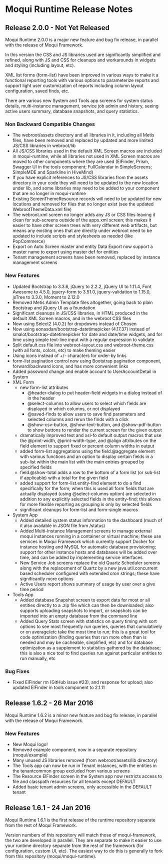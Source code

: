 
# Moqui Runtime Release Notes

## Release 2.0.0 - Not Yet Released

Moqui Runtime 2.0.0 is a major new feature and bug fix release, in parallel with the release of Moqui Framework.

In this version the CSS and JS libraries used are significantly simplified and refined, along with JS and CSS for cleanups and 
workarounds in widgets and styling (including layout, etc).

XML list forms (form-list) have been improved in various ways to make it a functional reporting tools with various options to
parameterize reports and support light user customization of reports including column layout configuration, saved finds, etc.

There are various new System and Tools app screens for system status details, multi-instance management, service job admin and 
history, seeing active users summary, database snapshots, and query statistics.

### Non Backward Compatible Changes

- The webroot/assets directory and all libraries in it, including all Metis files, have been removed and replaced by updated and 
  more limited JS/CSS libraries in webroot/lib
- All JS/CSS libraries used in the default XML Screen macros are included in moqui-runtime, while all libraries not used in XML 
  Screen macros are moved to other components where they are used (ElFinder, Prism, Swagger UI in the tools component; FullCalendar 
  in SimpleScreens; SimpleMDE and Sparkline in HiveMind)
- If you have explicit references to JS/CSS libraries from the assets directory in your code they will need to be updated to the 
  new location under lib, and some libraries may need to be added to your component that are no longer in moqui-runtime
- Existing ScreenThemeResource records will need to be updated for new locations and removed for files that no longer exist (see 
  the updated WebrootThemeData.xml file)
- The webroot.xml screen no longer adds any JS or CSS files leaving it clean for sub-screens outside of the apps.xml screen; this 
  makes it easier to have other screen trees with very different web artifacts, but means any existing ones that are directly under 
  webroot need to be updated to include scripts and stylesheets as needed (like PopCommerce)
- Export on Auto Screen master and entity Data Export now support a master name to export using master def for entities
- Tenant management screens have been removed, replaced by instance management screens

### New Features

- Updated Bootstrap to 3.3.6, jQuery to 2.2.2, jQuery UI to 1.11.4, Font Awesome to 4.5.0, jquery-form to 3.51.0, 
  jquery-validation to 1.15.0, jsTree to 3.3.0, Moment to 2.12.0
- Removed Metis Admin Template files altogether, going back to plain Bootstrap and jQuery UI as a foundation
- Significant cleanups in JS/CSS libraries, in HTML produced in the default XML Screen macros, and in the webroot CSS files
- Now using Select2 (4.0.2) for dropdowns instead of Chosen
- Now using eonasdan/bootstrap-datetimepicker (4.17.37) instead of smalot/bootstrap-datetimepicker for date and date/time widgets, 
  and for time using simple text-line input with a regular expression to validate
- Split default.css file into webroot-layout.css and webroot-theme.css (with all fonts, colors, etc) to make theming easier
- Using icons instead of +/- characters for order-by links
- form-list pagination control now using Bootstrap pagination component, forward/backward icons, and has more convenient links
- Added password change and enable account to UserAccountDetail in System
- XML Form
  - new form-list attributes
    - @header-dialog to put header-field widgets in a dialog instead of in the header
    - @select-columns to allow users to select which fields are displayed in which columns, or not displayed
    - @saved-finds to allow users to save find parameters and selected columns and rerun the finds with a click
    - @show-csv-button, @show-text-button, and @show-pdf-button to show buttons to render the current screen for the given output
  - dramatically improved test and xsl-fo default output macros that use the @print-width, @print-width-type, and @align attributes
    on the field element to support fixed or percent column widths in output
  - added form-list aggregations using the field.@aggregate element with various functions and an option to display certain fields
    in a sub-list within the main list with the main entries grouped by specified fields
  - field.@show-total adds a row to the bottom of a form list (or sub-list if applicable) with a total for the given field
  - added support for form-list.entity-find element to do a find specifically for the form; when this is used all form fields that
    are actually displayed (using @select-columns option) are selected in addition to any explicitly selected fields in the 
    entity-find; this allows for more flexible reporting as grouping is only by selected fields
  - significant cleanups for form-list and form-single macros
- System App
  - Added detailed system status information to the dashboard (much of it also available in JSON file from /status)
  - Added Multi-Instance Management screens to manage external moqui instances running in a container or virtual machine; these use
    services in Moqui Framework which currently support Docker for instance hosting and MySQL for automatic database provisioning;
    support for other instance hosts and databases will be added over time, and can be added by implementing service interfaces
  - New Service Job screens replace the old Quartz Scheduler screens along with the replacement of Quartz by a new 
    java.util.concurrent based scheduler configured with extended cron strings; these have significantly more options
  - Active Users report shows summary of usage by user over a give time period
- Tools App
  - Added database Snapshot screen to export data for most or all entities directly to a .zip file which can then be downloaded; 
    also supports uploading snapshots to import, or snapshots can be imported into an empty database from the command line
  - Added Query Stats screen with statistics on query timing with sort options to see most frequently run queries, queries that
    cumulatively or on average/etc take the most time to run; this is a great tool for code optimization (finding queries that run 
    more often than is needed and may be cacheable, simplified, etc) and for database optimization as a supplement to statistics
    gathered by the database; this is also a nice tool to find queries run against particular entities to run manually, etc 

### Bug Fixes

- Fixed ElFinder rm (GitHub issue #23), and response for upload; also updated ElFinder in tools component to 2.1.11

## Release 1.6.2 - 26 Mar 2016

Moqui Runtime 1.6.2 is a minor new feature and bug fix release, in parallel
with the release of Moqui Framework.

### New Features

- New Moqui logo!
- Removed example component, now in a separate repository (moqui/example)
- Many unused JS libraries removed (from webroot/assets/lib directory)
- The Tools app can now be run in Tenant instances, with the entities in
  the tenantcommon group excluded from various screens
- The Resource ElFinder screen in the System app now restricts access to
  file and classpath resources for all tenants except DEFAULT
- Added basic tenant admin screens, only accessible in the DEFAULT tenant

## Release 1.6.1 - 24 Jan 2016

Moqui Runtime 1.6.1 is the first release of the runtime repository separate
from the rest of Moqui Framework.

Version numbers of this repository will match those of moqui-framework, the
two are developed in parallel. They are separate to make it easier to use
your runtime directory separate from the rest of the framework (for
configuration, custom UI, etc). The easiest way to do this is generally to
fork from this repository (moqui/moqui-runtime).
